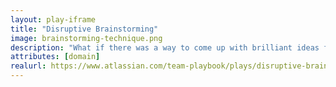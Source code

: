 ```yaml
---
layout: play-iframe
title: "Disruptive Brainstorming"
image: brainstorming-technique.png
description: "What if there was a way to come up with brilliant ideas faster? If you're looking for a brainstorming technique to disrupt your team's neuro pathways and generate fresh ideas, this is the play for you."
attributes: [domain]
realurl: https://www.atlassian.com/team-playbook/plays/disruptive-brainstorming
---
```

